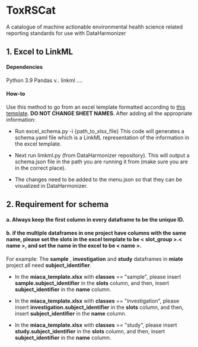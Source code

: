 

# ToxRSCat
A catalogue of machine actionable environmental health science related reporting standards for use with DataHarmonizer



## 1. Excel to LinkML
#### Dependencies
Python 3.9
Pandas v..
linkml
....

#### How-to
Use this method to go from an excel template formatted according to [this template](./script/LinkML_template.xlsx). __DO NOT CHANGE SHEET NAMES__. 
After adding all the appropriate information:

- Run excel_schema.py -i {path_to_xlsx_file}
This code will generates a schema.yaml file which is a LinkML representation of the information in the excel template. 

- Next run limkml.py (from DataHarmonizer repository). This will output a schema.json file in the path you are running it from (make sure you are in the correct place). 

- The changes need to be added to the menu.json so that they can be visualized in DataHarmonizer.

## 2. Requirement for schema
#### a. Always keep the first column in every dataframe to be the unique ID.

#### b. if the multiple dataframes in one project have columns with the same name, please set the slots in the excel template to be < slot_group >.< name >, and set the name in the excel to be < name >.
For example:
The __sample__ , __investigation__ and __study__ dataframes in __miate__ project all need __subject_identifier__. 

- In the __miaca_template.xlsx__ with __classes__ == "sample", please insert __sample.subject_identifier__ in the __slots__ column, and then, insert __subject_identifier__ in the __name__ column.

- In the __miaca_template.xlsx__ with __classes__ == "investigation", please insert __investigation.subject_identifier__ in the __slots__ column, and then, insert __subject_identifier__ in the __name__ column.

- In the __miaca_template.xlsx__ with __classes__ == "study", please insert __study.subject_identifier__ in the __slots__ column, and then, insert __subject_identifier__ in the __name__ column.

